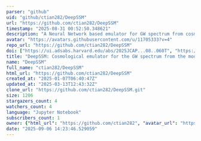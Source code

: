 ```yaml
---
parser: "github"
uid: "github/ctian282/DeepSSM"
url: "https://github.com/ctian282/DeepSSM"
timestamp: "2025-08-31 00:52:50.348621"
description: "A Neural Network based emulator for GW spectrum from cosmological FOPTs"
avatar: "https://avatars.githubusercontent.com/u/11705333?v=4"
repo_url: "https://github.com/ctian282/DeepSSM"
doi: ["https://ui.adsabs.harvard.edu/abs/2025JCAP...08..060T", "https://ui.adsabs.harvard.edu/abs/2025ascl.soft08015T/abstract"]
title: "DeepSSM: Cosmological emulator for the GW spectrum from the modified sound-shell model"
name: "DeepSSM"
full_name: "ctian282/DeepSSM"
html_url: "https://github.com/ctian282/DeepSSM"
created_at: "2025-01-07T06:40:47Z"
updated_at: "2025-03-13T12:43:32Z"
clone_url: "https://github.com/ctian282/DeepSSM.git"
size: 1206
stargazers_count: 4
watchers_count: 4
language: "Jupyter Notebook"
subscribers_count: 1
owner: {"html_url": "https://github.com/ctian282", "avatar_url": "https://avatars.githubusercontent.com/u/11705333?v=4", "login": "ctian282", "type": "User"}
date: "2025-09-06 14:23:46.529059"
---
```

